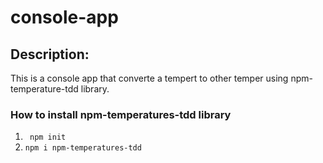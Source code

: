 # console-app

## Description:
This is a console app that converte a tempert to other temper using npm-temperature-tdd library.

### How to install npm-temperatures-tdd library
1. ` npm init`
2. ` npm i npm-temperatures-tdd `